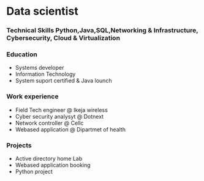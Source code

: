 # Data scientist 
### Technical Skills Python,Java,SQL,Networking & Infrastructure, Cybersecurity, Cloud & Virtualization

### Education
- Systems developer
- Information Technology
- System suport certified & Java lounch

### Work experience
- Field Tech engineer @ Ikeja wireless 
- Cyber security analysyt @ Dotnext
- Network controller @ Cellc
- Webased application @ Dipartmet of health   

### Projects
- Active directory home Lab
- Webased application booking 
- Python project

